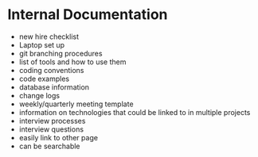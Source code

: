 # Internal Documentation
- new hire checklist
- Laptop set up
- git branching procedures
- list of tools and how to use them
- coding conventions
- code examples
- database information
- change logs
- weekly/quarterly meeting template
- information on technologies that could be linked to in multiple projects
- interview processes
- interview questions
- easily link to other page
- can be searchable